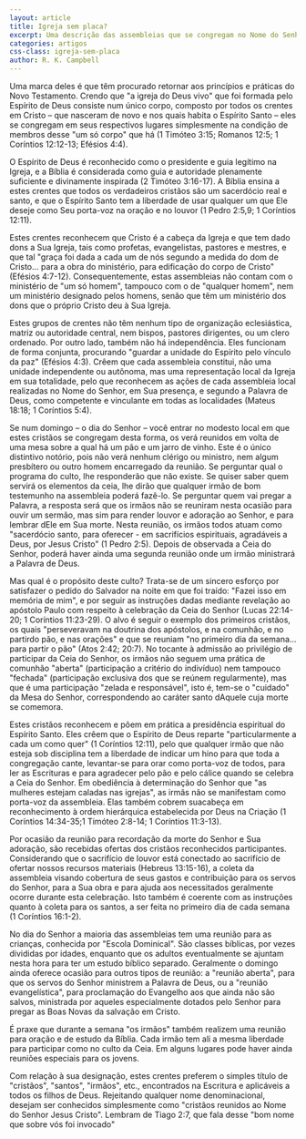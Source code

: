 ```yaml
---
layout: article
title: Igreja sem placa?
excerpt: Uma descrição das assembleias que se congregam no Nome do Senhor Jesus Cristo, na condição de membros do Corpo de Cristo (e não de uma denominação).
categories: artigos
css-class: igreja-sem-placa
author: R. K. Campbell
---
```



<p>Uma marca deles é que têm procurado retornar aos princípios e práticas do Novo Testamento. Crendo que "a igreja do Deus vivo" que foi formada pelo Espírito de Deus consiste num único corpo, composto por todos os crentes em Cristo – que nasceram de novo e nos quais habita o Espírito Santo – eles se congregam em seus respectivos lugares simplesmente na condição de membros desse "um só corpo" que há (1 Timóteo 3:15; Romanos 12:5; 1 Coríntios 12:12-13; Efésios 4:4).</p>

<p>O Espírito de Deus é reconhecido como o presidente e guia legítimo na Igreja, e a Bíblia é considerada como guia e autoridade plenamente suficiente e divinamente inspirada (2 Timóteo 3:16-17). A Bíblia ensina a estes crentes que todos os verdadeiros cristãos são um sacerdócio real e santo, e que o Espírito Santo tem a liberdade de usar qualquer um que Ele deseje como Seu porta-voz na oração e no louvor (1 Pedro 2:5,9; 1 Coríntios 12:11).</p>

<p>Estes crentes reconhecem que Cristo é a cabeça da Igreja e que tem dado dons a Sua Igreja, tais como profetas, evangelistas, pastores e mestres, e que tal "graça foi dada a cada um de nós segundo a medida do dom de Cristo... para a obra do ministério, para edificação do corpo de Cristo" (Efésios 4:7-12). Consequentemente, estas assembleias não contam com o ministério de "um só homem", tampouco com o de "qualquer homem", nem um ministério designado pelos homens, senão que têm um ministério dos dons que o próprio Cristo deu à Sua Igreja.</p>

<p>Estes grupos de crentes não têm nenhum tipo de organização eclesiástica, matriz ou autoridade central, nem bispos, pastores dirigentes, ou um clero ordenado. Por outro lado, também não há independência. Eles funcionam de forma conjunta, procurando "guardar a unidade do Espírito pelo vínculo da paz" (Efésios 4:3). Crêem que cada assembleia constitui, não uma unidade independente ou autônoma, mas uma representação local da Igreja em sua totalidade, pelo que reconhecem as ações de cada assembleia local realizadas no Nome do Senhor, em Sua presença, e segundo a Palavra de Deus, como competente e vinculante em todas as localidades (Mateus 18:18; 1 Coríntios 5:4).</p>

<p>Se num domingo – o dia do Senhor – você entrar no modesto local em que estes cristãos se congregam desta forma, os verá reunidos em volta de uma mesa sobre a qual há um pão e um jarro de vinho. Este é o único distintivo notório, pois não verá nenhum clérigo ou ministro, nem algum presbítero ou outro homem encarregado da reunião. Se perguntar qual o programa do culto, lhe responderão que não existe. Se quiser saber quem servirá os elementos da ceia, lhe dirão que qualquer irmão de bom testemunho na assembleia poderá fazê-lo. Se perguntar quem vai pregar a Palavra, a resposta será que os irmãos não se reuniram nesta ocasião para ouvir um sermão, mas sim para render louvor e adoração ao Senhor, e para lembrar dEle em Sua morte. Nesta reunião, os irmãos todos atuam como "sacerdócio santo, para oferecer - em sacrifícios espirituais, agradáveis a Deus, por Jesus Cristo" (1 Pedro 2:5). Depois de observada a Ceia do Senhor, poderá haver ainda uma segunda reunião onde um irmão ministrará a Palavra de Deus.</p>

<p>Mas qual é o propósito deste culto? Trata-se de um sincero esforço por satisfazer o pedido do Salvador na noite em que foi traído: "Fazei isso em memória de mim", e por seguir as instruções dadas mediante revelação ao apóstolo Paulo com respeito à celebração da Ceia do Senhor (Lucas 22:14-20; 1 Coríntios 11:23-29). O alvo é seguir o exemplo dos primeiros cristãos, os quais "perseveravam na doutrina dos apóstolos, e na comunhão, e no partirdo pão, e nas orações" e que se reuniam "no primeiro dia da semana... para partir o pão" (Atos 2:42; 20:7). No tocante à admissão ao privilégio de participar da Ceia do Senhor, os irmãos não seguem uma prática de comunhão "aberta" (participação a critério do indivíduo) nem tampouco "fechada" (participação exclusiva dos que se reúnem regularmente), mas que é uma participação "zelada e responsável", isto é, tem-se o "cuidado" da Mesa do Senhor, correspondendo ao caráter santo dAquele cuja morte se comemora.</p>

<p>Estes cristãos reconhecem e põem em prática a presidência espiritual do Espírito Santo. Eles crêem que o Espírito de Deus reparte "particularmente a cada um como quer" (1 Coríntios 12:11), pelo que qualquer irmão que não esteja sob disciplina tem a liberdade de indicar um hino para que toda a congregação cante, levantar-se para orar como porta-voz de todos, para ler as Escrituras e para agradecer pelo pão e pelo cálice quando se celebra a Ceia do Senhor. Em obediência à determinação do Senhor que "as mulheres estejam caladas nas igrejas", as irmãs não se manifestam como porta-voz da assembleia. Elas também cobrem suacabeça em reconhecimento à ordem hierárquica estabelecida por Deus na Criação (1 Coríntios 14:34-35;1 Timóteo 2:8-14; 1 Coríntios 11:3-13). </p>

<p>Por ocasião da reunião para recordação da morte do Senhor e Sua adoração, são recebidas ofertas dos cristãos reconhecidos participantes. Considerando que o sacrifício de louvor está conectado ao sacrifício de ofertar nossos recursos materiais (Hebreus 13:15-16), a coleta da assembleia visando cobertura de seus gastos e contribuição para os servos do Senhor, para a Sua obra e para ajuda aos necessitados geralmente ocorre durante esta celebração. Isto também é coerente com as instruções quanto à coleta para os santos, a ser feita no primeiro dia de cada semana (1 Coríntios 16:1-2). </p>

<p>No dia do Senhor a maioria das assembleias tem uma reunião para as crianças, conhecida por "Escola Dominical". São classes bíblicas, por vezes divididas por idades, enquanto que os adultos eventualmente se ajuntam nesta hora para ter um estudo bíblico separado. Geralmente o domingo ainda oferece ocasião para outros tipos de reunião: a "reunião aberta", para que os servos do Senhor ministrem a Palavra de Deus, ou a "reunião evangelística", para proclamação do Evangelho aos que ainda não são salvos, ministrada por aqueles especialmente dotados pelo Senhor para pregar as Boas Novas da salvação em Cristo.</p>

<p>É praxe que durante a semana "os irmãos" também realizem uma reunião para oração e de estudo da Bíblia. Cada irmão tem ali a mesma liberdade para participar como no culto da Ceia. Em alguns lugares pode haver ainda reuniões especiais para os jovens.</p>

<p>Com relação à sua designação, estes crentes preferem o simples título de "cristãos", "santos", "irmãos", etc., encontrados na Escritura e aplicáveis a todos os filhos de Deus. Rejeitando qualquer nome denominacional, desejam ser conhecidos simplesmente como "cristãos reunidos ao Nome do Senhor Jesus Cristo". Lembram de Tiago 2:7, que fala desse "bom nome que sobre vós foi invocado"</p>
